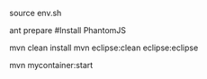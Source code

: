 source env.sh

ant prepare #Install PhantomJS

mvn clean install
mvn eclipse:clean eclipse:eclipse

mvn mycontainer:start
